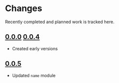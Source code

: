 # Changes
Recently completed and planned work is tracked here.

## [0.0.0](.) [0.0.4](.)
- Created early versions

## [0.0.5](.)
- Updated `name` module
